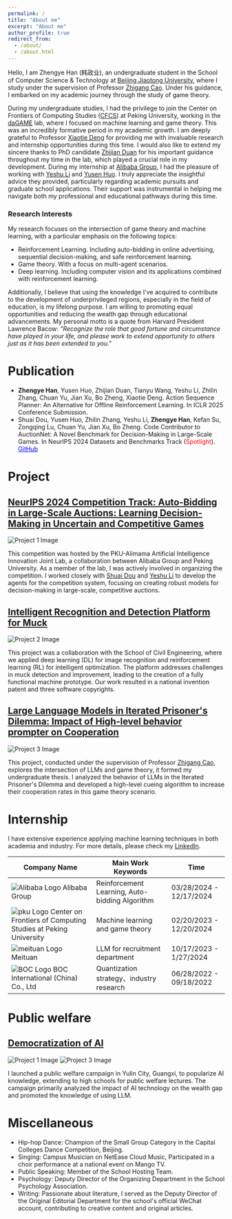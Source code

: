 ```yaml
---
permalink: /
title: "About me"
excerpt: "About me"
author_profile: true
redirect_from: 
  - /about/
  - /about.html
---
```


Hello, I am Zhengye Han (韩政业), an undergraduate student in the School of Computer Science & Technology at [Beijing Jiaotong University](https://www.bjtu.edu.cn/), where I study under the supervision of Professor [Zhigang Cao](http://en.sem.bjtu.edu.cn/show-910-467.html). Under his guidance, I embarked on my academic journey through the study of game theory.

During my undergraduate studies, I had the privilege to join the Center on Frontiers of Computing Studies ([CFCS](https://cfcs.pku.edu.cn/)) at Peking University, working in the [daGAME](https://dagame.pku.edu.cn/) lab, where I focused on machine learning and game theory. This was an incredibly formative period in my academic growth. I am deeply grateful to Professor [Xiaotie Deng](https://cfcs.pku.edu.cn/english/people/faculty/xiaotiedeng/index.htm) for providing me with invaluable research and internship opportunities during this time. I would also like to extend my sincere thanks to PhD candidate [Zhijian Duan](https://zjduan.github.io/) for his important guidance throughout my time in the lab, which played a crucial role in my development. During my internship at [Alibaba Group](https://www.alibabagroup.com/), I had the pleasure of working with [Yeshu Li](https://scholar.google.com/citations?user=PYXmSwkAAAAJ&hl=en) and [Yusen Huo](https://ieeexplore.ieee.org/author/37088549571). I truly appreciate the insightful advice they provided, particularly regarding academic pursuits and graduate school applications. Their support was instrumental in helping me navigate both my professional and educational pathways during this time. 

### Research Interests

My research focuses on the intersection of game theory and machine learning, with a particular emphasis on the following topics:
* Reinforcement Learning. Including auto-bidding in online advertising, sequential decision-making, and safe reinforcement learning.
* Game theory. With a focus on multi-agent scenarios.
* Deep learning. Including computer vision and its applications combined with reinforcement learning.


Additionally, I believe that using the knowledge I've acquired to contribute to the development of underprivileged regions, especially in the field of education, is my lifelong purpose. I am willing to promoting equal opportunities and reducing the wealth gap through educational advancements. My personal motto is a quote from Harvard President Lawrence Bacow:
*"Recognize the role that good fortune and circumstance have played in your life, and please work to extend opportunity to others just as it has been extended to you."*

# Publication
* <strong>Zhengye Han</strong>, Yusen Huo, Zhijian Duan, Tianyu Wang, Yeshu Li, Zhilin Zhang, Chuan Yu, Jian Xu, Bo Zheng, Xiaotie Deng. Action Sequence Planner: An Alternative for Offline Reinforcement Learning. In ICLR 2025 Conference Submission.
*  Shuai Dou, Yusen Huo, Zhilin Zhang, Yeshu Li, <strong>Zhengye Han</strong>, Kefan Su, Zongqing Lu, Chuan Yu, Jian Xu, Bo Zheng. Code Contributor to AuctionNet: A Novel Benchmark for Decision-Making in Large-Scale Games. In NeurIPS 2024 Datasets and Benchmarks Track (<span style="color: red;">Spotlight</span>). <a href="https://github.com/alimama-tech/AuctionNet" style="color: blue;">GitHub</a>

# Project
<div class="project">
  <h2><a href="https://zhengyehan.github.io/portfolio/portfolio-2/">NeurIPS 2024 Competition Track: Auto-Bidding in Large-Scale Auctions: Learning Decision-Making in Uncertain and Competitive Games</a></h2>
  <div class="project-images">
    <img src="/images/project1.png" alt="Project 1 Image" class="project-image">
  </div>
 <p>This competition was hosted by the PKU-Alimama Artificial Intelligence Innovation Joint Lab, a collaboration between Alibaba Group and Peking University. As a member of the lab, I was actively involved in organizing the competition. I worked closely with <a href="https://openreview.net/profile?id=~Shuai_Dou1">Shuai Dou</a> and <a href="https://scholar.google.com/citations?user=PYXmSwkAAAAJ&hl=en">Yeshu Li</a> to develop the agents for the competition system, focusing on creating robust models for decision-making in large-scale, competitive auctions.</p>
</div>

<div class="project">
  <h2><a href="https://zhengyehan.github.io/portfolio/portfolio-1/">Intelligent Recognition and Detection Platform for Muck</a></h2>
  <div class="project-images">
    <img src="/images/project2.jpg" alt="Project 2 Image" class="project-image">
  </div>
   <p>This project was a collaboration with the School of Civil Engineering, where we applied deep learning (DL) for image recognition and reinforcement learning (RL) for intelligent optimization. The platform addresses challenges in muck detection and improvement, leading to the creation of a fully functional machine prototype. Our work resulted in a national invention patent and three software copyrights.</p>
</div>

<div class="project">
  <h2><a href="https://zhengyehan.github.io/portfolio/portfolio-0/">Large Language Models in Iterated Prisoner's Dilemma: Impact of High-level behavior prompter on Cooperation</a></h2>
  <div class="project-images">
    <img src="/images/bs.png" alt="Project 3 Image" class="project-image">
  </div>
   <p>This project, conducted under the supervision of Professor <a href="http://en.sem.bjtu.edu.cn/show-910-467.html">Zhigang Cao</a>, explores the intersection of LLMs and game theory, it formed my undergraduate thesis. I analyzed the behavior of LLMs in the Iterated Prisoner's Dilemma and developed a high-level cueing algorithm to increase their cooperation rates in this game theory scenario.</p>
</div>

# Internship
I have extensive experience applying machine learning techniques in both academia and industry. For more details, please check my [LinkedIn](https://www.linkedin.com/in/zhengye-han%EF%BC%88%E9%9F%A9%E6%94%BF%E4%B8%9A%EF%BC%89-a45624235/?originalSubdomain=cn).

<table class="internship-table">
  <thead>
    <tr>
      <th>Company Name</th>
      <th>Main Work Keywords</th>
      <th>Time</th>
    </tr>
  </thead>
  <tbody>
    <tr>
      <td>
        <img src="/images/alibaba_logo.png" alt="Alibaba Logo" class="company-logo">
        Alibaba Group
      </td>
      <td>Reinforcement Learning, Auto-bidding Algorithm</td>
      <td>03/28/2024 - 12/17/2024</td>
    </tr>
    <tr>
      <td>
        <img src="/images/pku_logo.png" alt="pku Logo" class="company-logo">
        Center on Frontiers of Computing Studies at Peking University
      </td>
      <td>Machine learning and game theory</td>
      <td>02/20/2023 - 12/20/2024</td>
    </tr>
    <tr>
      <td>
        <img src="/images/meituan_logo.png" alt="meituan Logo" class="company-logo">
        Meituan
      </td>
      <td>LLM for recruitment department</td>
      <td>10/17/2023 - 1/27/2024</td>
    </tr>
    <tr>
      <td>
        <img src="/images/BOC_logo.png" alt="BOC Logo" class="company-logo">
        BOC International (China) Co., Ltd
      </td>
      <td>Quantization strategy、industry research</td>
      <td>06/28/2022 - 09/18/2022</td>
    </tr>
  </tbody>
</table>


# Public welfare

<div class="project">
  <h2><a href="https://zhuanlan.zhihu.com/p/4651711566">Democratization of AI</a></h2>
  <div class="project-images">
    <img src="/images/public_welfare1.jpg" alt="Project 1 Image" class="project-image">
    <img src="/images/public_welfare3.jpg" alt="Project 3 Image" class="project-image">
  </div>
  <p>I launched a public welfare campaign in Yulin City, Guangxi, to popularize AI knowledge, extending to high schools for public welfare lectures. The campaign primarily analyzed the impact of AI technology on the wealth gap and promoted the knowledge of using LLM.</p>
</div>

# Miscellaneous
* Hip-hop Dance: Champion of the Small Group Category in the Capital Colleges Dance Competition, Beijing.
* Singing: Campus Musician on NetEase Cloud Music, Participated in a choir performance at a national event on Mango TV.
* Public Speaking: Member of the School Hosting Team.
* Psychology: Deputy Director of the Organizing Department in the School Psychology Association.
* Writing: Passionate about literature, I served as the Deputy Director of the Original Editorial Department for the school's official WeChat account, contributing to creative content and original articles.
